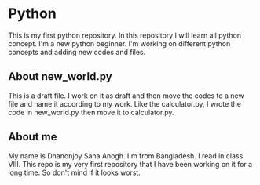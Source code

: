 # Python
This is my first python repository. In this repository I will learn all python concept. 
I'm a new python beginner. I'm working on different python concepts and adding new codes and files. 

## About new_world.py
This is a draft file. I work on it as draft and then move the codes to a new file and name it according to 
my work. Like the calculator.py, I wrote the code in new_world.py then move it to calculator.py.

## About me
My name is Dhanonjoy Saha Anogh. I'm from Bangladesh. I read in class VIII. This repo is 
my very first repository that I have been working on it for a long time. So don't mind if it looks worst.

